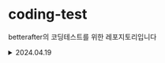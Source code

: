 # coding-test
betterafter의 코딩테스트를 위한 레포지토리입니다

<details>
    <summary>2024.04.19</summary>

- [백준] 2493. 탑
    - [문제] https://www.acmicpc.net/problem/2493
    - [풀이] https://keykat.tistory.com/entry/%EB%B0%B1%EC%A4%80-2493-%ED%83%91
</details>